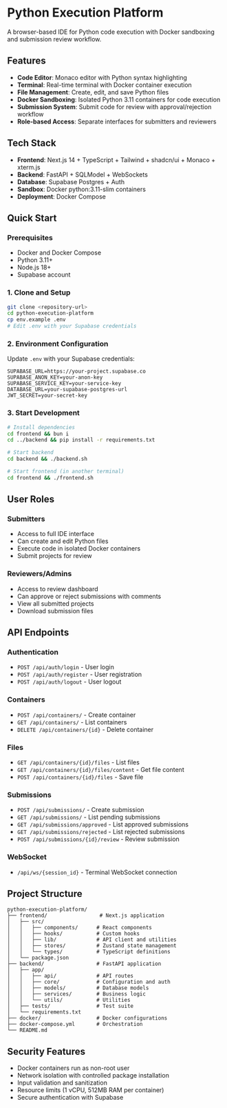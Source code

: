 # Python Execution Platform

A browser-based IDE for Python code execution with Docker sandboxing and submission review workflow.

## Features

- **Code Editor**: Monaco editor with Python syntax highlighting
- **Terminal**: Real-time terminal with Docker container execution
- **File Management**: Create, edit, and save Python files
- **Docker Sandboxing**: Isolated Python 3.11 containers for code execution
- **Submission System**: Submit code for review with approval/rejection workflow
- **Role-based Access**: Separate interfaces for submitters and reviewers

## Tech Stack

- **Frontend**: Next.js 14 + TypeScript + Tailwind + shadcn/ui + Monaco + xterm.js
- **Backend**: FastAPI + SQLModel + WebSockets
- **Database**: Supabase Postgres + Auth
- **Sandbox**: Docker python:3.11-slim containers
- **Deployment**: Docker Compose

## Quick Start

### Prerequisites
- Docker and Docker Compose
- Python 3.11+
- Node.js 18+
- Supabase account

### 1. Clone and Setup
```bash
git clone <repository-url>
cd python-execution-platform
cp env.example .env
# Edit .env with your Supabase credentials
```

### 2. Environment Configuration
Update `.env` with your Supabase credentials:
```env
SUPABASE_URL=https://your-project.supabase.co
SUPABASE_ANON_KEY=your-anon-key
SUPABASE_SERVICE_KEY=your-service-key
DATABASE_URL=your-supabase-postgres-url
JWT_SECRET=your-secret-key
```

### 3. Start Development
```bash
# Install dependencies
cd frontend && bun i
cd ../backend && pip install -r requirements.txt

# Start backend
cd backend && ./backend.sh

# Start frontend (in another terminal)
cd frontend && ./frontend.sh
```

## User Roles

### Submitters
- Access to full IDE interface
- Can create and edit Python files
- Execute code in isolated Docker containers
- Submit projects for review

### Reviewers/Admins
- Access to review dashboard
- Can approve or reject submissions with comments
- View all submitted projects
- Download submission files

## API Endpoints

### Authentication
- `POST /api/auth/login` - User login
- `POST /api/auth/register` - User registration
- `POST /api/auth/logout` - User logout

### Containers
- `POST /api/containers/` - Create container
- `GET /api/containers/` - List containers
- `DELETE /api/containers/{id}` - Delete container

### Files
- `GET /api/containers/{id}/files` - List files
- `GET /api/containers/{id}/files/content` - Get file content
- `POST /api/containers/{id}/files` - Save file

### Submissions
- `POST /api/submissions/` - Create submission
- `GET /api/submissions/` - List pending submissions
- `GET /api/submissions/approved` - List approved submissions
- `GET /api/submissions/rejected` - List rejected submissions
- `POST /api/submissions/{id}/review` - Review submission

### WebSocket
- `/api/ws/{session_id}` - Terminal WebSocket connection

## Project Structure

```
python-execution-platform/
├── frontend/                 # Next.js application
│   ├── src/
│   │   ├── components/      # React components
│   │   ├── hooks/           # Custom hooks
│   │   ├── lib/             # API client and utilities
│   │   ├── stores/          # Zustand state management
│   │   └── types/           # TypeScript definitions
│   └── package.json
├── backend/                 # FastAPI application
│   ├── app/
│   │   ├── api/             # API routes
│   │   ├── core/            # Configuration and auth
│   │   ├── models/          # Database models
│   │   ├── services/        # Business logic
│   │   └── utils/           # Utilities
│   ├── tests/               # Test suite
│   └── requirements.txt
├── docker/                  # Docker configurations
├── docker-compose.yml       # Orchestration
└── README.md
```

## Security Features

- Docker containers run as non-root user
- Network isolation with controlled package installation
- Input validation and sanitization
- Resource limits (1 vCPU, 512MB RAM per container)
- Secure authentication with Supabase
